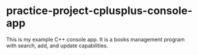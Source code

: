 # practice-project-cplusplus-console-app

This is my example C++ console app. It is a books management program with search, add, and update capabilities.
